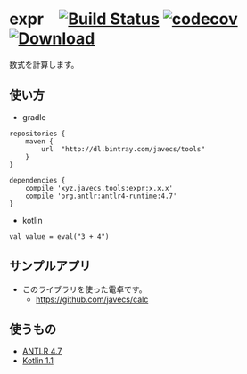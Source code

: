 # expr　[![Build Status](https://travis-ci.org/javecs/expr.svg?branch=master)](https://travis-ci.org/javecs/expr) [![codecov](https://codecov.io/gh/javecs/expr/branch/master/graph/badge.svg)](https://codecov.io/gh/javecs/expr) [![Download](https://api.bintray.com/packages/javecs/tools/expr/images/download.svg) ](https://bintray.com/javecs/tools/expr/_latestVersion)


数式を計算します。

## 使い方

- gradle
```
repositories {
    maven {
        url  "http://dl.bintray.com/javecs/tools"
    }
}

dependencies {
    compile 'xyz.javecs.tools:expr:x.x.x'
    compile 'org.antlr:antlr4-runtime:4.7'	
}
```

- kotlin
```
val value = eval("3 + 4")
```

## サンプルアプリ
- このライブラリを使った電卓です。
    - https://github.com/javecs/calc
  
## 使うもの

- [ANTLR 4.7](http://www.antlr.org/)
- [Kotlin 1.1](https://kotlinlang.org/)
